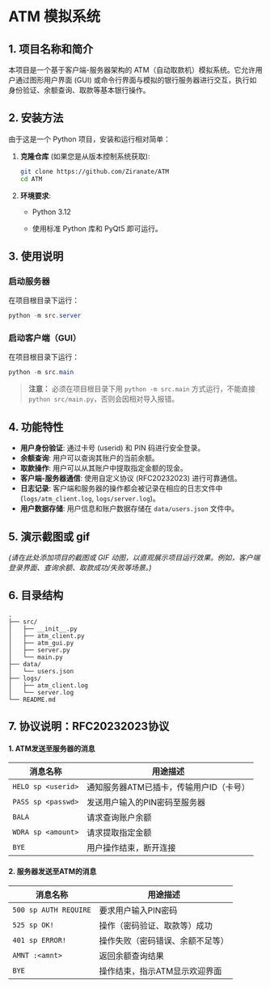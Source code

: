 # ATM 模拟系统

## 1. 项目名称和简介
本项目是一个基于客户端-服务器架构的 ATM（自动取款机）模拟系统。它允许用户通过图形用户界面 (GUI) 或命令行界面与模拟的银行服务器进行交互，执行如身份验证、余额查询、取款等基本银行操作。

## 2. 安装方法
由于这是一个 Python 项目，安装和运行相对简单：

1.  **克隆仓库** (如果您是从版本控制系统获取):
    ```bash
    git clone https://github.com/Ziranate/ATM
    cd ATM
    ```


2.  **环境要求**:
    *   Python 3.12

    *   使用标准 Python 库和 PyQt5 即可运行。

## 3. 使用说明

### 启动服务器
在项目根目录下运行：
```powershell
python -m src.server
```

### 启动客户端（GUI）
在项目根目录下运行：
```powershell
python -m src.main
```

> **注意：**
> 必须在项目根目录下用 `python -m src.main` 方式运行，不能直接 `python src/main.py`，否则会因相对导入报错。

## 4. 功能特性
*   **用户身份验证**: 通过卡号 (userid) 和 PIN 码进行安全登录。
*   **余额查询**: 用户可以查询其账户的当前余额。
*   **取款操作**: 用户可以从其账户中提取指定金额的现金。
*   **客户端-服务器通信**: 使用自定义协议 (RFC20232023) 进行可靠通信。
*   **日志记录**: 客户端和服务器的操作都会被记录在相应的日志文件中 (`logs/atm_client.log`, `logs/server.log`)。
*   **用户数据存储**: 用户信息和账户数据存储在 `data/users.json` 文件中。

## 5. 演示截图或 gif
*(请在此处添加项目的截图或 GIF 动图，以直观展示项目运行效果。例如，客户端登录界面、查询余额、取款成功/失败等场景。)*

## 6. 目录结构
```
.
├── src/
│   ├── __init__.py
│   ├── atm_client.py
│   ├── atm_gui.py
│   ├── server.py
│   └── main.py
├── data/
│   └── users.json
├── logs/
│   ├── atm_client.log
│   └── server.log
└── README.md
```

## 7. 协议说明：RFC20232023协议

#### **1. ATM发送至服务器的消息**
| 消息名称         | 用途描述                          |
|------------------|-----------------------------------|
| `HELO sp <userid>` | 通知服务器ATM已插卡，传输用户ID（卡号） |
| `PASS sp <passwd>` | 发送用户输入的PIN密码至服务器        |
| `BALA`           | 请求查询账户余额                    |
| `WDRA sp <amount>`| 请求提取指定金额                    |
| `BYE`            | 用户操作结束，断开连接              |

#### **2. 服务器发送至ATM的消息**
| 消息名称           | 用途描述                          |
|--------------------|-----------------------------------|
| `500 sp AUTH REQUIRE` | 要求用户输入PIN密码                |
| `525 sp OK!`        | 操作（密码验证、取款等）成功        |
| `401 sp ERROR!`     | 操作失败（密码错误、余额不足等）    |
| `AMNT :<amnt>`      | 返回余额查询结果                    |
| `BYE`              | 操作结束，指示ATM显示欢迎界面       |
